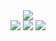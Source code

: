 <div align="center">
    <a href=""> <img src="images/readme_badges/71EC577ABCDF4D4AE8082BED5D204919.jpg"></a>
    <br>
    <a href=""> <img src="https://img.shields.io/badge/%3E-awesome-red.svg"></a> <a href=""><a href="https://github.com/apachecn/awesome-leetcode/tree/master/docs/Algorithm_Implementation/Python"> <img src="https://img.shields.io/badge/%3E-algorithm-red.svg"></a> <a href="https://github.com/apachecn/awesome-leetcode/tree/master/docs/Leetcode_Solutions/Python"> <img src="https://img.shields.io/badge/%3E-leetcode-red.svg"></a> 
</div>

<br>
